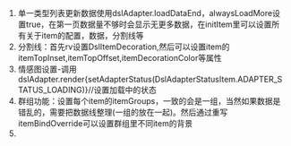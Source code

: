 1. 单一类型列表更新数据使用dslAdapter.loadDataEnd，alwaysLoadMore设置true，在第一页数据量不够时会显示无更多数据，在initItem里可以设置所有关于item的配置，数据，分割线等
2. 分割线：首先rv设置DslItemDecoration,然后可以设置item的itemTopInset,itemTopOffset,itemDecorationColor等属性
3. 情感图设置-调用dslAdapter.render{setAdapterStatus(DslAdapterStatusItem.ADAPTER_STATUS_LOADING)}//设置加载中的状态
4. 群组功能：设置每个item的itemGroups，一致的会是一组，当然如果数据是错乱的，需要把数据线整理(一组的放在一起)。然后通过重写itemBindOverride可以设置群组里不同item的背景
5. 